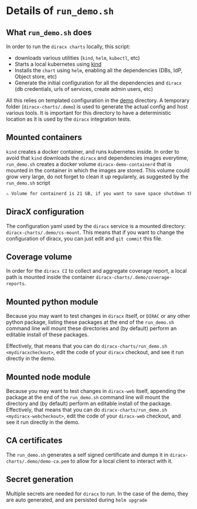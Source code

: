 # Details of ``run_demo.sh``

## What ``run_demo.sh`` does

In order to run the ``diracx charts`` locally, this script:
* downloads various utilities (``kind``, ``helm``, ``kubectl``, etc)
* Starts a local kubernetes using [kind](https://kind.sigs.k8s.io/)
* Installs the ``chart`` using ``helm``, enabling all the dependencies (DBs, IdP, Object store, etc)
* Generate the initial configuration for all the dependencies and ``diracx`` (db credentials, urls of services, create admin users, etc)

All this relies on templated configuration in the [demo](../demo/) directory. A temporary folder (``diracx-charts/.demo``) is used to generate the actual config and host various tools. It is important for this directory to have a deterministic location as it is used by the ``diracx`` integration tests.

## Mounted containers

``kind`` creates a docker container, and runs kubernetes inside. In order to avoid that ``kind`` downloads the ``diracx`` and dependencies images everytime, ``run_demo.sh`` creates a docker volume ``diracx-demo-containerd`` that is mounted in the container in which the images are stored.
This volume could grow very large, do not forget to clean it up regularely, as suggested by the ``run_demo.sh`` script

```bash
⚠️ Volume for containerd is 21 GB, if you want to save space shutdown the demo and run "docker volume rm diracx-demo-containerd"
```

## DiracX configuration

The configuration yaml used by the ``diracx`` service is a mounted directory: ``diracx-charts/.demo/cs-mount``.  This means that if you want to change the configuration of diracx, you can just edit and ``git commit`` this file.

## Coverage volume

In order for the ``diracx CI`` to collect and aggregate coverage report, a local path is mounted inside the container ``diracx-charts/.demo/coverage-reports``.

## Mounted python module

Because you may want to test changes in ``diracx`` itself, or ``DIRAC`` or any other python package, listing these packages at the end of the ``run_demo.sh`` command line will mount these directories and (by default) perform an editable install of these packages.

Effectively, that means that you can do ``diracx-charts/run_demo.sh <mydiracxcheckout>``, edit the code of your ``diracx`` checkout, and see it run directly in the demo.

## Mounted node module
Because you may want to test changes in ``diracx-web`` itself, appending the package at the end of the ``run_demo.sh`` command line will mount the directory and (by default) perform an editable install of the package.
Effectively, that means that you can do ``diracx-charts/run_demo.sh <mydiracx-webcheckout>``, edit the code of your ``diracx-web`` checkout, and see it run directly in the demo.

## CA certificates

The ``run_demo.sh`` generates a self signed certificate and dumps it in ``diracx-charts/.demo/demo-ca.pem`` to allow for a local client to interact with it.


## Secret generation

Multiple secrets are needed for ``diracx`` to run. In the case of the demo, they are auto generated, and are persisted during ``helm upgrade``
